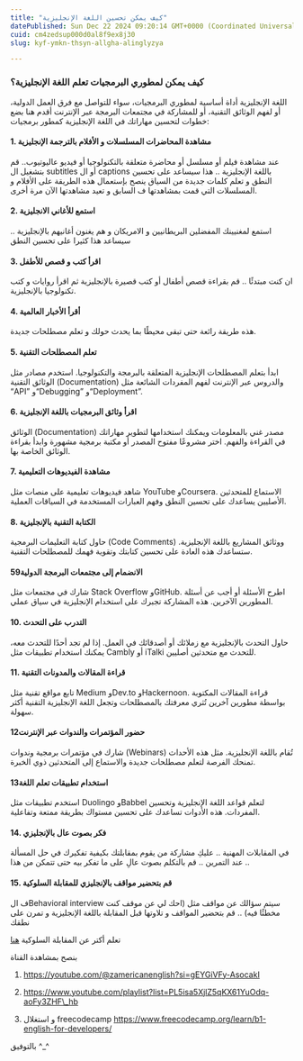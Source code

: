 ```yaml
---
title: "كيف يمكن تحسين اللغة الإنجليزية"
datePublished: Sun Dec 22 2024 09:20:14 GMT+0000 (Coordinated Universal Time)
cuid: cm4zedsup000d0al8f9ex8j30
slug: kyf-ymkn-thsyn-allgha-alinglyzya

---
```


### كيف يمكن لمطوري البرمجيات تعلم اللغة الإنجليزية؟

اللغة الإنجليزية أداة أساسية لمطوري البرمجيات، سواء للتواصل مع فرق العمل الدولية، أو لفهم الوثائق التقنية، أو للمشاركة في مجتمعات البرمجة عبر الإنترنت أقدم هنا بضع خطوات لتحسين مهاراتك في اللغة الإنجليزية كمطور برمجيات:

#### 1\. **مشاهدة المحاضرات المسلسلات و الأفلام بالترجمة الإنجليزية**

عند مشاهدة فيلم أو مسلسل أو محاضرة متعلقة بالتكنولوجيا أو فيديو عاليوتيوب.. قم بتشغيل ال subtitles أو ال captions باللغة الإنجليزية .. هذا سيساعد على تحسين النطق و تعلم كلمات جديدة من السياق ينصح بإستعمال هذه الطريقة على الأفلام و المسلسلات التي قمت بمشاهدتها ف السابق و تعيد مشاهدتها الآن مرة أخرى.

#### 2\. **استمع للأغاني الانجليزية**

استمع لمغنيينك المفضلين البريطانيين و الامريكان و هم يغنون أغانيهم بالإنجليزية .. سيساعد هذا كثيرا على تحسين النطق

#### 3\. **اقرأ كتب و قصص للأطفل**

ان كنت مبتدئًا .. قم بقراءة قصص أطفال أو كتب قصيرة بالإنجليزية ثم اقرأ روايات و كتب تكنولوجيا بالإنجليزية.

#### 4\. **أقرأ الأخبار العالمية**

هذه طريقة رائعة حتى تبقى محيطًا بما يحدث حولك و تعلم مصطلحات جديدة.

#### 5\. **تعلم المصطلحات التقنية**

ابدأ بتعلم المصطلحات الإنجليزية المتعلقة بالبرمجة والتكنولوجيا. استخدم مصادر مثل الوثائق التقنية (Documentation) والدروس عبر الإنترنت لفهم المفردات الشائعة مثل “API” و“Debugging” و“Deployment”.

#### 6\. **اقرأ وثائق البرمجيات باللغة الإنجليزية**

الوثائق (Documentation) مصدر غني بالمعلومات ويمكنك استخدامها لتطوير مهاراتك في القراءة والفهم. اختر مشروعًا مفتوح المصدر أو مكتبة برمجية مشهورة وابدأ بقراءة الوثائق الخاصة بها.

#### 7\. **مشاهدة الفيديوهات التعليمية**

شاهد فيديوهات تعليمية على منصات مثل YouTube وCoursera. الاستماع للمتحدثين الأصليين يساعدك على تحسين النطق وفهم العبارات المستخدمة في السياقات العملية.

#### 8\. **الكتابة التقنية بالإنجليزية**

حاول كتابة التعليمات البرمجية (Code Comments) ووثائق المشاريع باللغة الإنجليزية. ستساعدك هذه العادة على تحسين كتابتك وتقوية فهمك للمصطلحات التقنية.

#### 59**الانضمام إلى مجتمعات البرمجة الدولية**

شارك في مجتمعات مثل Stack Overflow وGitHub. اطرح الأسئلة أو أجب عن أسئلة المطورين الآخرين. هذه المشاركة تجبرك على استخدام الإنجليزية في سياق عملي.

#### 10\. **التدرب على التحدث**

حاول التحدث بالإنجليزية مع زملائك أو أصدقائك في العمل. إذا لم تجد أحدًا للتحدث معه، يمكنك استخدام تطبيقات مثل Cambly أو iTalki للتحدث مع متحدثين أصليين.

#### 11\. **قراءة المقالات والمدونات التقنية**

تابع مواقع تقنية مثل Medium وDev.to وHackernoon. قراءة المقالات المكتوبة بواسطة مطورين آخرين تُثري معرفتك بالمصطلحات وتجعل اللغة الإنجليزية التقنية أكثر سهولة.

#### 12**حضور المؤتمرات والندوات عبر الإنترنت**

شارك في مؤتمرات برمجية وندوات (Webinars) تُقام باللغة الإنجليزية. مثل هذه الأحداث تمنحك الفرصة لتعلم مصطلحات جديدة والاستماع إلى المتحدثين ذوي الخبرة.

#### 13**استخدام تطبيقات تعلم اللغة**

استخدم تطبيقات مثل Duolingo وBabbel لتعلم قواعد اللغة الإنجليزية وتحسين المفردات. هذه الأدوات تساعدك على تحسين مستواك بطريقة ممتعة وتفاعلية.

#### 14\. **فكر بصوت عال بالإنجليزي**

في المقابلات المهنية .. عليكِ مشاركة من يقوم بمقابلتك بكيفية تفكيرك في حل المسألة .. عند التمرين .. قم بالتكلم بصوت عالِ على ما تفكر بيه حتى تتمكن من هذا

#### 15\. **قم بتحضير مواقف بالإنجليزي للمقابلة السلوكية**

ف الBehavioral interview سيتم سؤالك عن مواقف مثل (احك لي عن موقف كنت مخطئًا فيه) .. قم بتحضير المواقف و تلاوتها قبل المقابلة باللغة الإنجليزية و تمرن على نطقك

تعلم أكتر عن المقابلة السلوكية [هنا](https://krietallo.hashnode.dev/mastering-behavioral-interviews-a-guide-for-software-engineers)

بنصح بمشاهدة القناة

1. https://youtube.com/@zamericanenglish?si=gEYGiVFy-AsocakI
    
2. https://www.youtube.com/playlist?list=PL5isa5XjlZ5qKX61YuOdq-aoFy3ZHF\_hb
    
3. و استغلال freecodecamp https://www.freecodecamp.org/learn/b1-english-for-developers/
    

بالتوفيق ^\_^